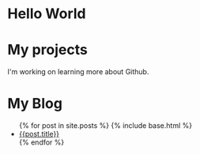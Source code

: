 # Hello World 
# My projects
I'm working on learning more about Github. 
# My Blog
<ul>
  {% for post in site.posts %}
  {% include base.html %}
  <li>
    <a href="{{ base }}{{ post.url }}"> {{post.title}}</a>
  </li>
  {% endfor %}
 </ul>
